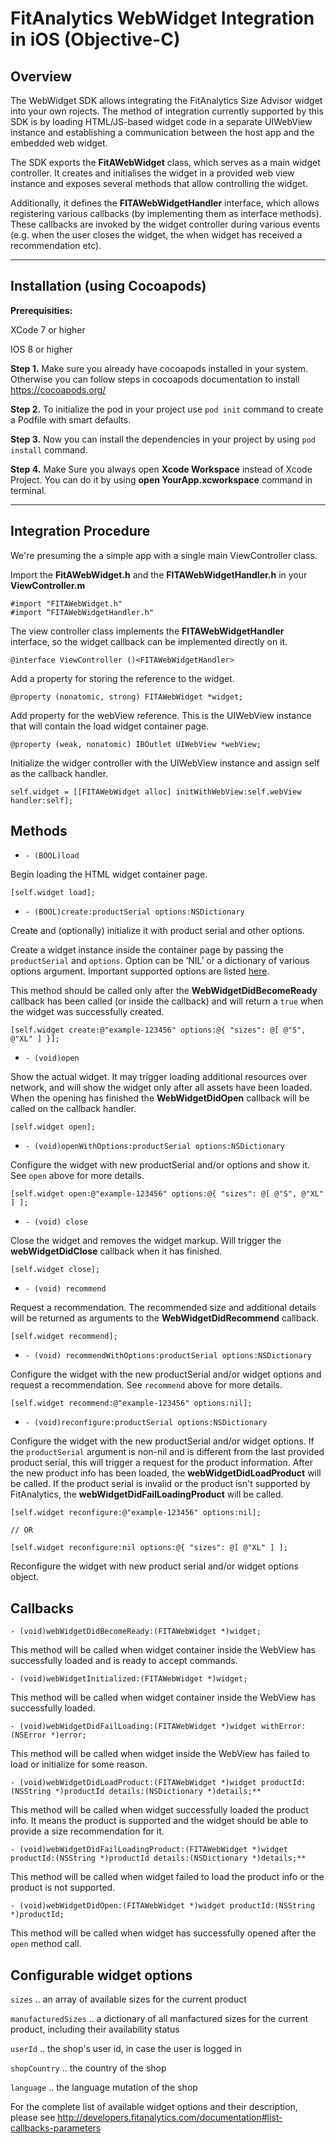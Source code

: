 # FitAnalytics WebWidget Integration in iOS (Objective-C)

## Overview

The WebWidget SDK allows integrating the FitAnalytics Size Advisor widget into your own rojects. The method of integration currently supported by this SDK is by loading HTML/JS-based widget code in a separate UIWebView instance and establishing a communication between the host app and the embedded web widget.

The SDK exports the **FitAWebWidget** class, which serves as a main widget controller. It creates and initialises the widget in a provided web view instance and exposes several methods that allow controlling the widget.

Additionally, it defines the **FITAWebWidgetHandler** interface, which allows registering various callbacks (by implementing them as interface methods). These callbacks are invoked by the widget controller during various events (e.g. when the user closes the widget, the when widget has received a recommendation etc).

---

## Installation (using Cocoapods)

**Prerequisities:** 

XCode 7 or higher

IOS 8 or higher

**Step 1.** Make sure you already have cocoapods installed in your system. Otherwise you can follow steps in cocoapods documentation to install
https://cocoapods.org/

**Step 2.** To initialize the pod in your project use `pod init` command to create a Podfile with smart defaults.

**Step 3.** Now you can install the dependencies in your project by using `pod install` command.

**Step 4.** Make Sure you always open **Xcode Workspace** instead of Xcode Project. You can do it by
using **open YourApp.xcworkspace** command in terminal.

---

## Integration Procedure

We're presuming the a simple app with a single main ViewController class.

Import the **FitAWebWidget.h** and the **FITAWebWidgetHandler.h** in your **ViewController.m**
 
```objc
#import "FITAWebWidget.h"
#import “FITAWebWidgetHandler.h"
```

The view controller class implements the **FITAWebWidgetHandler** interface, so the widget callback can be implemented directly on it.

```objc
@interface ViewController ()<FITAWebWidgetHandler>
```

Add a property for storing the reference to the widget.

```objc
@property (nonatomic, strong) FITAWebWidget *widget;
```

Add property for the webView reference. This is the UIWebView instance that will contain the load widget container page.

```objc
@property (weak, nonatomic) IBOutlet UIWebView *webView;
```

Initialize the widger controller with the UIWebView instance and assign self as the callback handler.

```objc
self.widget = [[FITAWebWidget alloc] initWithWebView:self.webView handler:self];
```

## Methods

 - `- (BOOL)load`

Begin loading the HTML widget container page.

```objc
[self.widget load];
```

 - `- (BOOL)create:productSerial options:NSDictionary`

Create  and (optionally) initialize it with product serial and other options.

Create a widget instance inside the container page by passing the `productSerial` and `options`. Option can be ‘NIL’ or a dictionary of various options argument. Important supported options are listed [here](#configurable-widget-options).

This method should be called only after the **WebWidgetDidBecomeReady** callback has been called (or inside the callback) and will return a `true` when the widget was successfully created.

```objc
[self.widget create:@"example-123456" options:@{ "sizes": @[ @"S", @"XL" ] }];
```

 - `- (void)open`

Show the actual widget. It may trigger loading additional resources over network, and will show the widget only after all assets have been loaded. When the opening has finished the **WebWidgetDidOpen** callback will be called on the callback handler.

```objc
[self.widget open];
```

 - `- (void)openWithOptions:productSerial options:NSDictionary`

Configure the widget with new productSerial and/or options and show it. See `open` above for more details.

```objc
[self.widget open:@"example-123456" options:@{ "sizes": @[ @"S", @"XL" ] ];
```

 - `- (void) close`

Close the widget and removes the widget markup. Will trigger the **webWidgetDidClose** callback when it has finished.

```objc
[self.widget close];
```

 - `- (void) recommend`

Request a recommendation. The recommended size and additional details will be returned as arguments to the **WebWidgetDidRecommend** callback.

```objc
[self.widget recommend];
```

 - `- (void) recommendWithOptions:productSerial options:NSDictionary`

Configure the widget with the new productSerial and/or widget options and request a recommendation. See `recommend` above for more details.

```objc
[self.widget recommend:@"example-123456" options:nil];
```

 - `- (void)reconfigure:productSerial options:NSDictionary`

Configure the widget with the new productSerial and/or widget options. If the `productSerial` argument is non-nil and is different from the last provided product serial, this will trigger a request for the product information. After the new product info has been loaded, the **webWidgetDidLoadProduct** will be called. If the product serial is invalid or the product isn't supported by FitAnalytics, the **webWidgetDidFailLoadingProduct** will be called.

```objc
[self.widget reconfigure:@"example-123456" options:nil];

// OR

[self.widget reconfigure:nil options:@{ "sizes": @[ @"XL" ] ];
```

Reconfigure the widget with new product serial and/or widget options object.

## Callbacks

```objc
- (void)webWidgetDidBecomeReady:(FITAWebWidget *)widget;
```

This method will be called when widget container inside the WebView has successfully loaded and is ready to accept commands.


```objc
- (void)webWidgetInitialized:(FITAWebWidget *)widget;
```

This method will be called when widget container inside the WebView has successfully loaded.


```objc
- (void)webWidgetDidFailLoading:(FITAWebWidget *)widget withError:(NSError *)error;
```

This method will be called when widget inside the WebView has failed to load or initialize for some reason.


```objc
- (void)webWidgetDidLoadProduct:(FITAWebWidget *)widget productId:(NSString *)productId details:(NSDictionary *)details;**
```

This method will be called when widget successfully loaded the product info. It means the product is supported and the widget should be able to provide a size recommendation for it.


```objc
- (void)webWidgetDidFailLoadingProduct:(FITAWebWidget *)widget productId:(NSString *)productId details:(NSDictionary *)details;**
```

This method will be called when widget failed to load the product info or the product is not supported.


```objc
- (void)webWidgetDidOpen:(FITAWebWidget *)widget productId:(NSString *)productId;
```

This method will be called when widget has successfully opened after the `open` method call.

## Configurable widget options

`sizes` ..  an array of available sizes for the current product

`manufacturedSizes` .. a dictionary of all manfactured sizes for the current product, including their availability status

`userId` .. the shop's user id, in case the user is logged in

`shopCountry` .. the country of the shop

`language` .. the language mutation of the shop

For the complete list of available widget options and their description, please see http://developers.fitanalytics.com/documentation#list-callbacks-parameters
